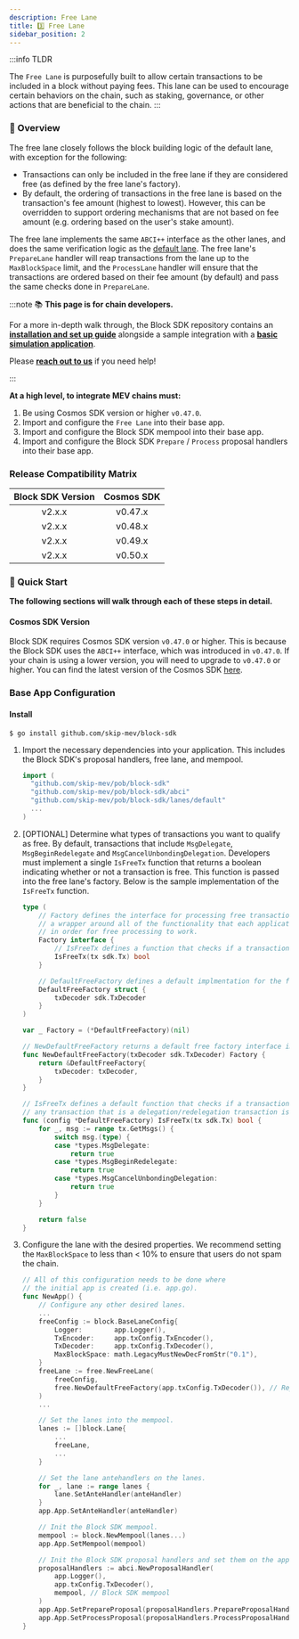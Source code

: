 ```yaml
---
description: Free Lane
title: 3️⃣ Free Lane
sidebar_position: 2
---
```


:::info TLDR

The `Free Lane` is purposefully built to allow certain transactions to be included in a block without paying fees. This lane can be used to encourage certain behaviors on the chain, such as staking, governance, or other actions that are beneficial to the chain.
:::

### 📖 Overview

The free lane closely follows the block building logic of the default lane, with exception for the following:

- Transactions can only be included in the free lane if they are considered free (as defined by the free lane's factory).
- By default, the ordering of transactions in the free lane is based on the transaction's fee amount (highest to lowest). However, this can be overridden to support ordering mechanisms that are not based on fee amount (e.g. ordering based on the user's stake amount).

The free lane implements the same `ABCI++` interface as the other lanes, and does the same verification logic as the [default lane](default). The free lane's `PrepareLane` handler will reap transactions from the lane up to the `MaxBlockSpace` limit, and the `ProcessLane` handler will ensure that the transactions are ordered based on their fee amount (by default) and pass the same checks done in `PrepareLane`.

:::note 📚 **This page is for chain developers.**

For a more in-depth walk through, the Block SDK repository contains an [**installation and set up guide**](https://github.com/skip-mev/pob#readme) alongside a sample integration with a [**basic simulation application**](https://github.com/skip-mev/pob/blob/main/tests/app/app.go).

Please [**reach out to us**](https://skip.money/contact) if you need help!

:::

**At a high level, to integrate MEV chains must:**

1. Be using Cosmos SDK version or higher `v0.47.0`.
2. Import and configure the `Free Lane` into their base app.
3. Import and configure the Block SDK mempool into their base app.
4. Import and configure the Block SDK `Prepare` / `Process` proposal handlers into their base app.

### Release Compatibility Matrix

| Block SDK Version | Cosmos SDK |
| :---------------: | :--------: |
|      v2.x.x       |  v0.47.x   |
|      v2.x.x       |  v0.48.x   |
|      v2.x.x       |  v0.49.x   |
|      v2.x.x       |  v0.50.x   |

### 🚀 Quick Start

**The following sections will walk through each of these steps in detail.**

#### Cosmos SDK Version

Block SDK requires Cosmos SDK version `v0.47.0` or higher. This is because the Block SDK uses the `ABCI++` interface, which was introduced in `v0.47.0`. If your chain is using a lower version, you will need to upgrade to `v0.47.0` or higher. You can find the latest version of the Cosmos SDK [here](https://github.com/cosmos/cosmos-sdk/releases).

### Base App Configuration

#### Install

<!-- # TODO: Update once we rename the repo -->

```shell
$ go install github.com/skip-mev/block-sdk
```

1. Import the necessary dependencies into your application. This includes the Block SDK's proposal handlers, free lane, and mempool.

   ```go
   import (
     "github.com/skip-mev/pob/block-sdk"
     "github.com/skip-mev/pob/block-sdk/abci"
     "github.com/skip-mev/pob/block-sdk/lanes/default"
     ...
   )
   ```

<!-- TODO: what do you think percentages for free txs should be @mag -->

2. [OPTIONAL] Determine what types of transactions you want to qualify as free. By default, transactions that include `MsgDelegate`, `MsgBeginRedelegate` and `MsgCancelUnbondingDelegation`. Developers must implement a single `IsFreeTx` function that returns a boolean indicating whether or not a transaction is free. This function is passed into the free lane's factory. Below is the sample implementation of the `IsFreeTx` function.

   ```go
   type (
       // Factory defines the interface for processing free transactions. It is
       // a wrapper around all of the functionality that each application chain must implement
       // in order for free processing to work.
       Factory interface {
           // IsFreeTx defines a function that checks if a transaction qualifies as free.
           IsFreeTx(tx sdk.Tx) bool
       }

       // DefaultFreeFactory defines a default implmentation for the free factory interface for processing free transactions.
       DefaultFreeFactory struct {
           txDecoder sdk.TxDecoder
       }
   )

   var _ Factory = (*DefaultFreeFactory)(nil)

   // NewDefaultFreeFactory returns a default free factory interface implementation.
   func NewDefaultFreeFactory(txDecoder sdk.TxDecoder) Factory {
       return &DefaultFreeFactory{
           txDecoder: txDecoder,
       }
   }

   // IsFreeTx defines a default function that checks if a transaction is free. In this case,
   // any transaction that is a delegation/redelegation transaction is free.
   func (config *DefaultFreeFactory) IsFreeTx(tx sdk.Tx) bool {
       for _, msg := range tx.GetMsgs() {
           switch msg.(type) {
           case *types.MsgDelegate:
               return true
           case *types.MsgBeginRedelegate:
               return true
           case *types.MsgCancelUnbondingDelegation:
               return true
           }
       }

       return false
   }
   ```

3. Configure the lane with the desired properties. We recommend setting the `MaxBlockSpace` to less than < 10% to ensure that users do not spam the chain.

   ```go
   // All of this configuration needs to be done where
   // the initial app is created (i.e. app.go).
   func NewApp() {
       // Configure any other desired lanes.
       ...
       freeConfig := block.BaseLaneConfig{
           Logger:        app.Logger(),
           TxEncoder:     app.txConfig.TxEncoder(),
           TxDecoder:     app.txConfig.TxDecoder(),
           MaxBlockSpace: math.LegacyMustNewDecFromStr("0.1"),
       }
       freeLane := free.NewFreeLane(
           freeConfig,
           free.NewDefaultFreeFactory(app.txConfig.TxDecoder()), // Replace with your own implementation if desired
       )
       ...

       // Set the lanes into the mempool.
       lanes := []block.Lane{
           ...
           freeLane,
           ...
       }

       // Set the lane antehandlers on the lanes.
       for _, lane := range lanes {
           lane.SetAnteHandler(anteHandler)
       }
       app.App.SetAnteHandler(anteHandler)

       // Init the Block SDK mempool.
       mempool := block.NewMempool(lanes...)
       app.App.SetMempool(mempool)

       // Init the Block SDK proposal handlers and set them on the app.
       proposalHandlers := abci.NewProposalHandler(
           app.Logger(),
           app.txConfig.TxDecoder(),
           mempool, // Block SDK mempool
       )
       app.App.SetPrepareProposal(proposalHandlers.PrepareProposalHandler())
       app.App.SetProcessProposal(proposalHandlers.ProcessProposalHandler())
   }
   ```
